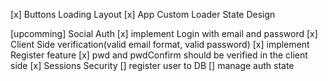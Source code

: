 [x] Buttons Loading Layout
[x] App Custom Loader State Design

<!-- Auth Todos -->

[upcomming] Social Auth
[x] implement Login with email and password
[x] Client Side verification(valid email format, valid password)
[x] implement Register feature
[x] pwd and pwdConfirm should be verified in the client side
[x] Sessions Security
[] register user to DB
[] manage auth state
